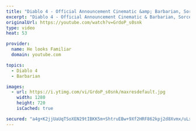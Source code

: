 ```yaml
---
title: "Diablo 4 - Official Announcement Cinematic &amp; Barbarian, Sorcerer &amp; Druid Official Gameplay Reaction"
excerpt: "Diablo 4 - Official Announcement Cinematic & Barbarian, Sorcerer & Druid Official Gameplay Reaction 1.Original:https://youtu.be/0SSYzl9fXOQ 2."
originalUrl: https://youtube.com/watch?v=GrdoP_s0snk
type: video
heat: 53

provider:
  name: He looks Familiar
  domain: youtube.com

topics:
  - Diablo 4
  - Barbarian

images:
  - url: https://i.ytimg.com/vi/GrdoP_s0snk/maxresdefault.jpg
    width: 1280
    height: 720
    isCached: true

secured: "a4g+K2jjUaUqTSoXEN29tIBKK5m+ShtruEBw+9Xf2HRF862kpj2d8Xvmx/uLxrjbWSgxY/3PteaJxrS/uLnZgfefu8dGUtbzQdb+yyyjejK8AXcWtptL2gvRCOte+ws6lLJ8swEMo4ocFQNIHisZz7oInNmt8pBeREx4KvDavlYRgDz73yVYt//EDh1qUEb9XOZ5Bvng6WOL0A5m8uMFPf9eZlEhCrSwybB/bdxvPV+TuAAGyfaj2QiKuULBaEudy8PjX7bFeUZLw32jPeSXvYNy/hWFH88++RynCoVeuQoh/skx7xSJca5CN04RQ04A3IBXRwpZba/B7wKM5exDiIFDLxX8UzrLhEM0Z9uQfsDjT/L7zTcCwKGP1emVrlwk96lSuqNFQyTS0Q2rhD4NYw==;1rNBG7h70UsjshSPHLtxaA=="
---
```


